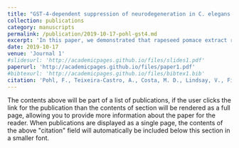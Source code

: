 ```yaml
---
title: "GST-4-dependent suppression of neurodegeneration in C. elegans models of Parkinson’s and Machado-Joseph disease by rapeseed pomace extract supplementation."
collection: publications
category: manuscripts
permalink: /publication/2019-10-17-pohl-gst4.md
excerpt: 'In this paper, we demonstrated that rapeseed pomace extract rescued the motor function of Machdo-Joseph disease model C.elegans and prevented dopaminergic degeneration in in two C. elegans models of Parkinson's disease.'
date: 2019-10-17
venue: 'Journal 1'
#slidesurl: 'http://academicpages.github.io/files/slides1.pdf'
paperurl: 'http://academicpages.github.io/files/paper1.pdf'
#bibtexurl: 'http://academicpages.github.io/files/bibtex1.bib'
citation: 'Pohl, F., Teixeira-Castro, A., Costa, M. D., Lindsay, V., Fiúza-Fernandes, J., Goua, M., Bermano, G., Russell, W., Maciel, P. & Kong Thoo Lin, P. (2019). GST-4-dependent suppression of neurodegeneration in C. elegans models of Parkinson’s and Machado-Joseph disease by rapeseed pomace extract supplementation. <i>Frontiers in Neuroscience</i>. 13.'
---
```

The contents above will be part of a list of publications, if the user clicks the link for the publication than the contents of section will be rendered as a full page, allowing you to provide more information about the paper for the reader. When publications are displayed as a single page, the contents of the above "citation" field will automatically be included below this section in a smaller font.
